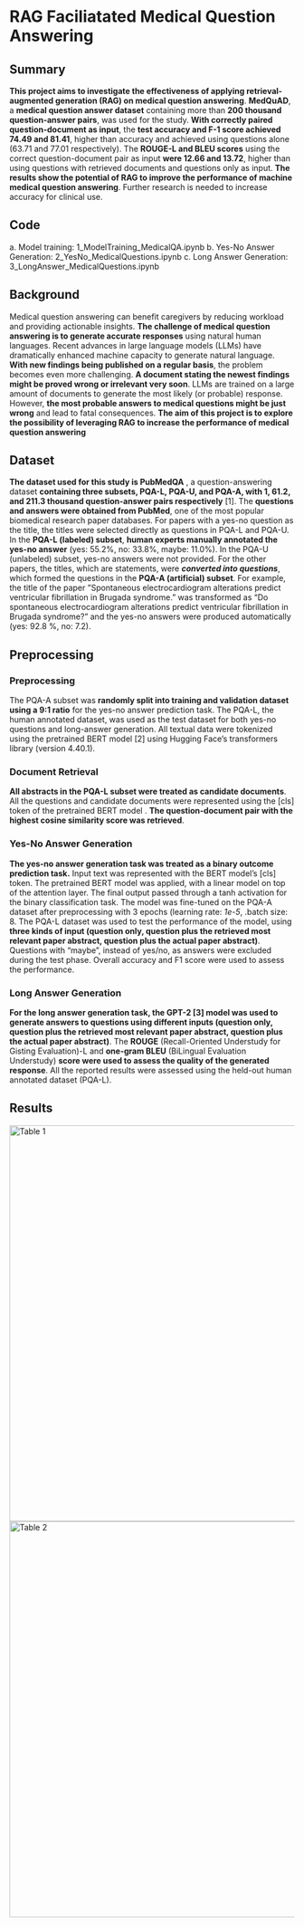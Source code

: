 # RAG Faciliatated Medical Question Answering

## Summary

**This project aims to investigate the effectiveness of applying retrieval-augmented generation (RAG) on medical question answering**. **MedQuAD**, a **medical question answer dataset** containing more than **200 thousand question-answer pairs**, was used for the study. **With correctly paired question-document as input**, the **test accuracy and F-1 score achieved 74.49 and 81.41**, higher than accuracy and achieved using questions alone (63.71 and 77.01 respectively).  The **ROUGE-L and BLEU scores** using the correct question-document pair as input **were 12.66 and 13.72**, higher than using questions with retrieved documents and questions only as input. **The results show the potential of RAG to improve the performance of machine medical question answering**. Further research is needed to increase accuracy for clinical use.

## Code 

a. Model training: 1_ModelTraining_MedicalQA.ipynb
b. Yes-No Answer Generation: 2_YesNo_MedicalQuestions.ipynb
c. Long Answer Generation: 3_LongAnswer_MedicalQuestions.ipynb

## Background

Medical question answering can benefit caregivers by reducing workload and providing actionable insights. **The challenge of medical question answering is to generate accurate responses** using natural human languages. Recent advances in large language models (LLMs) have dramatically enhanced machine capacity to generate natural language. **With new findings being published on a regular basis**, the problem becomes even more challenging. **A document stating the newest findings might be proved wrong or irrelevant very soon**. LLMs are trained on a large amount of documents to generate the most likely (or probable) response. However, **the most probable answers to medical questions might be just wrong** and lead to fatal consequences. **The aim of this project is to explore the possibility of leveraging RAG to increase the performance of medical question answering**

 ## Dataset
**The dataset used for this study is PubMedQA** , a question-answering dataset **containing three subsets, PQA-L, PQA-U, and PQA-A, with 1, 61.2, and 211.3 thousand question-answer pairs respectively** [1]. The **questions and answers were obtained from PubMed**, one of the most popular biomedical research paper databases. For papers with a yes-no question as the title, the titles were selected directly as questions in PQA-L and PQA-U. In the **PQA-L (labeled) subset**, **human experts manually annotated the yes-no answer** (yes: 55.2%, no: 33.8%, maybe: 11.0%). In the PQA-U (unlabeled) subset, yes-no answers were not provided. For the other papers, the titles, which are statements, were ***converted into questions***, which formed the questions in the **PQA-A (artificial) subset**. For example, the title of the paper ”Spontaneous electrocardiogram alterations predict ventricular fibrillation in Brugada syndrome.” was transformed as “Do spontaneous electrocardiogram alterations predict ventricular fibrillation in Brugada syndrome?” and the yes-no answers were produced automatically (yes: 92.8 %, no: 7.2).


## Preprocessing

### Preprocessing

The PQA-A subset was **randomly split into training and validation dataset using a 9:1 ratio** for the yes-no answer prediction task. The PQA-L, the human annotated dataset, was used as the test dataset for both yes-no questions and long-answer generation. All textual data were tokenized using the pretrained BERT model [2] using Hugging Face’s transformers library (version 4.40.1).

### Document Retrieval

**All abstracts in the PQA-L subset were treated as candidate documents**. All the questions and candidate documents were represented using the [cls] token of the pretrained BERT model . **The question-document pair with the highest cosine similarity score was retrieved**.


### Yes-No Answer Generation

**The yes-no answer generation task was treated as a binary outcome prediction task.** Input text was represented with the BERT model’s [cls] token. The pretrained BERT model was applied, with a linear model on top of the attention layer. The final output passed through a tanh activation for the binary classification task. The model was fine-tuned on the PQA-A dataset after preprocessing with 3 epochs (learning rate: *1e-5*, .batch size: 8. The PQA-L dataset was used to test the performance of the model, using **three kinds of input (question only, question plus the retrieved most relevant paper abstract, question plus the actual paper abstract)**. Questions with “maybe”, instead of yes/no, as answers were excluded during the test phase. Overall accuracy and F1 score were used to assess the performance.

### Long Answer Generation

**For the long answer generation task, the GPT-2 [3] model was used to generate answers to questions using different inputs (question only, question plus the retrieved most relevant paper abstract, question plus the actual paper abstract)**. The **ROUGE** (Recall-Oriented Understudy for Gisting Evaluation)-L and **one-gram BLEU** (BiLingual Evaluation Understudy) **score were used to assess the quality of the generated response**. All the reported results were assessed using the held-out human annotated dataset (PQA-L).

## Results

<img width="700" alt="Table 1" src="https://github.com/halfmoonliu/RAGMedcalQA/assets/46064664/5b17aab9-c579-4e47-b32c-403f230dbd27">
<img width="700" alt="Table 2" src="https://github.com/halfmoonliu/RAGMedcalQA/assets/46064664/e0dccfb0-5e7d-4405-8297-065d5eb21011">


